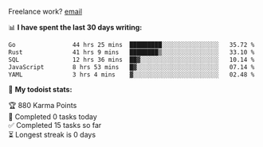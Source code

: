 Freelance work? [email](mailto:fanosoro@gmail.com)

📊 **I have spent the last 30 days writing:**
<!--START_SECTION:waka-->

```txt
Go                44 hrs 25 mins  █████████░░░░░░░░░░░░░░░░   35.72 %
Rust              41 hrs 9 mins   ████████▒░░░░░░░░░░░░░░░░   33.10 %
SQL               12 hrs 36 mins  ██▓░░░░░░░░░░░░░░░░░░░░░░   10.14 %
JavaScript        8 hrs 53 mins   █▓░░░░░░░░░░░░░░░░░░░░░░░   07.14 %
YAML              3 hrs 4 mins    ▓░░░░░░░░░░░░░░░░░░░░░░░░   02.48 %
```

<!--END_SECTION:waka-->

🚧 **My todoist stats:**
<!-- TODO-IST:START -->
🏆  880 Karma Points           
🌸  Completed 0 tasks today           
✅  Completed 15 tasks so far           
⏳  Longest streak is 0 days
<!-- TODO-IST:END -->
